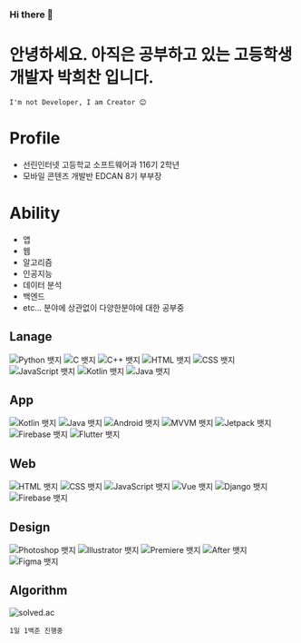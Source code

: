 ### Hi there 👋

# 안녕하세요. 아직은 공부하고 있는 고등학생 개발자 <b>박희찬</b> 입니다.

```
I'm not Developer, I am Creator 😊
```


# Profile
- 선린인터넷 고등학교 소프트웨어과 116기 2학년
- 모바일 콘텐즈 개발반 EDCAN 8기 부부장


# Ability
- 앱
- 웹
- 알고리즘
- 인공지능
- 데이터 분석
- 백엔드
- etc... 분야에 상관없이 다양한분야에 대한 공부중

## Lanage
![Python 뱃지](https://img.shields.io/badge/Python-7/10-3776AB?logo=Python&logoColor=white)
![C 뱃지](https://img.shields.io/badge/C-6/10-A8B9CC?logo=C&logoColor=white)
![C++ 뱃지](https://img.shields.io/badge/C++-5/10-00599C?logo=Cplusplus&logoColor=white)
![HTML 뱃지](https://img.shields.io/badge/HTML-8/10-E34F26?logo=HTML&logoColor=white)
![CSS 뱃지](https://img.shields.io/badge/CSS-6/10-1572B6?logo=CSS&logoColor=white)
![JavaScript 뱃지](https://img.shields.io/badge/JavaScript-8/10-F7DF1E?logo=JavaScript&logoColor=white)
![Kotlin 뱃지](https://img.shields.io/badge/Kotlin-7/10-7F52FF?logo=Kotlin&logoColor=white)
![Java 뱃지](https://img.shields.io/badge/Java-4/10-007396?logo=Java&logoColor=white)

## App
![Kotlin 뱃지](https://img.shields.io/badge/Kotlin-7/10-7F52FF?logo=Kotlin&logoColor=white)
![Java 뱃지](https://img.shields.io/badge/Java-4/10-007396?logo=Java&logoColor=white)
![Android 뱃지](https://img.shields.io/badge/Android-7/10-3DDC84?logo=Android&logoColor=white)
![MVVM 뱃지](https://img.shields.io/badge/MVVM-7/10-3DDC84?logo=MVVM&logoColor=white)
![Jetpack 뱃지](https://img.shields.io/badge/Jetpack-5/10-4285F4?logo=Jetpack&logoColor=white)
![Firebase 뱃지](https://img.shields.io/badge/Firebase-6/10-FFCA28?logo=Firebase&logoColor=white)
![Flutter 뱃지](https://img.shields.io/badge/Flutter-5/10-02569B?logo=Flutter&logoColor=white)

## Web
![HTML 뱃지](https://img.shields.io/badge/HTML-8/10-E34F26?logo=HTML&logoColor=white)
![CSS 뱃지](https://img.shields.io/badge/CSS-6/10-1572B6?logo=CSS&logoColor=white)
![JavaScript 뱃지](https://img.shields.io/badge/JavaScript-8/10-F7DF1E?logo=JavaScript&logoColor=white)
![Vue 뱃지](https://img.shields.io/badge/Vue.js-7/10-4FC08D?logo=Vue.js&logoColor=white)
![Django 뱃지](https://img.shields.io/badge/Django-6/10-092E20?logo=Django&logoColor=white)
![Firebase 뱃지](https://img.shields.io/badge/Firebase-6/10-FFCA28?logo=Firebase&logoColor=white)

## Design
![Photoshop 뱃지](https://img.shields.io/badge/Photoshop-5/10-31A8FF?logo=AdobePhotoshop&logoColor=white)
![Illustrator 뱃지](https://img.shields.io/badge/Illustrator-5/10-FF9A00?logo=AdobeIllustrator&logoColor=white)
![Premiere 뱃지](https://img.shields.io/badge/PremierePro-3/10-9999FF?logo=AdobePremierePro&logoColor=white)
![After 뱃지](https://img.shields.io/badge/AfterEffects-3/10-9999FF?logo=AdobeAfterEffects&logoColor=white)
![Figma 뱃지](https://img.shields.io/badge/Figma-7/10-F24E1E?logo=Figma&logoColor=white)

## Algorithm
![solved.ac](http://mazandi.herokuapp.com/api?handle=ckstmznf&theme=dark")

```1일 1백준 진행중```

<!-- [![Solved 뱃지.ac
프로필](http://mazassumnida.wtf/api/v2/generate_badge?boj=ckstmznf)](https://solved.ac/ckstmznf) -->
